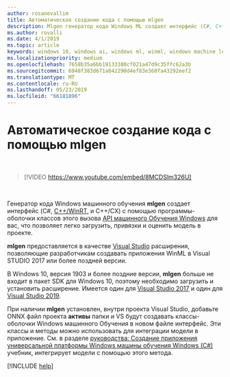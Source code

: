 ```yaml
---
author: rosanevallim
title: Автоматическое создание кода с помощью mlgen
description: Mlgen генератор кода Windows ML создает интерфейс (C#, C++/WinRT, и C++/CX), позволяющий легко загрузить, привязки и оценить модель в приложении.
ms.author: rovalli
ms.date: 4/1/2019
ms.topic: article
keywords: windows 10, windows ai, windows ml, winml, windows machine learning
ms.localizationpriority: medium
ms.openlocfilehash: 7658b35a6bb19133380cf021a47d9c35ffc62a3b
ms.sourcegitcommit: 6948f383d671a042290d4ef83e360fa43292eef2
ms.translationtype: MT
ms.contentlocale: ru-RU
ms.lasthandoff: 05/23/2019
ms.locfileid: "66181896"
---
```

# <a name="automatic-code-generation-with-mlgen"></a>Автоматическое создание кода с помощью mlgen

<br/>

> [!VIDEO https://www.youtube.com/embed/8MCDSlm326U]

<br/>

Генератор кода Windows машинного обучения **mlgen** создает интерфейс (C#, [ C++/WinRT](https://docs.microsoft.com/windows/uwp/cpp-and-winrt-apis/), и C++/CX) с помощью программы-оболочки классов этого вызова [API машинного Обучения Windows](https://docs.microsoft.com/uwp/api/windows.ai.machinelearning) для вас, что позволяет легко загрузить, привязки и оценить модель в проекте.

**mlgen** предоставляется в качестве [Visual Studio](https://visualstudio.microsoft.com/downloads/) расширения, позволяющие разработчикам создавать приложения WinML в Visual STUDIO 2017 или более поздней версии.

В Windows 10, версия 1903 и более поздние версии, **mlgen** больше не входит в пакет SDK для Windows 10, поэтому необходимо загрузить и установить расширение. Имеется один для [Visual Studio 2017](https://marketplace.visualstudio.com/items?itemName=WinML.mlgen) и один для [Visual Studio 2019](https://marketplace.visualstudio.com/items?itemName=WinML.mlgenv2).

При наличии **mlgen** установлен, внутри проекта Visual Studio, добавьте ONNX файл проекта **активы** папки и VS будут создавать классы-оболочки Windows машинного Обучения в новом файле интерфейс. Эти классы и методы можно использовать для интеграции модели в приложение. См. в разделе [руководства: Создание приложения универсальной платформы Windows машины обучения Windows (C#)](get-started-uwp.md) учебник, интегрирует модели с помощью этого метода.

[!INCLUDE [help](../includes/get-help.md)]

